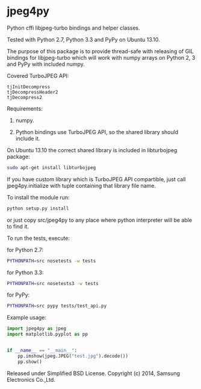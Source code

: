 jpeg4py
=======

Python cffi libjpeg-turbo bindings and helper classes.

Tested with Python 2.7, Python 3.3 and PyPy on Ubuntu 13.10.

The purpose of this package is to provide thread-safe with releasing of GIL
bindings for libjpeg-turbo which will work with numpy arrays on
Python 2, 3 and PyPy with included numpy.


Covered TurboJPEG API:
```
tjInitDecompress
tjDecompressHeader2
tjDecompress2
```


Requirements:

1. numpy.

2. Python bindings use TurboJPEG API, so the shared library should include it.

On Ubuntu 13.10 the correct shared library is included in libturbojpeg package:
```bash
sudo apt-get install libturbojpeg
```

If you have custom library which is TurboJPEG API compartible,
just call jpeg4py.initialize with tuple containing that library file name.


To install the module run:
```bash
python setup.py install
```
or just copy src/jpeg4py to any place where python
interpreter will be able to find it.


To run the tests, execute:

for Python 2.7:
```bash
PYTHONPATH=src nosetests -w tests
```

for Python 3.3:
```bash
PYTHONPATH=src nosetests3 -w tests
```

for PyPy:
```bash
PYTHONPATH=src pypy tests/test_api.py
```


Example usage:

```python
import jpeg4py as jpeg
import matplotlib.pyplot as pp


if __name__ == "__main__":
    pp.imshow(jpeg.JPEG("test.jpg").decode())
    pp.show()
```


Released under Simplified BSD License.
Copyright (c) 2014, Samsung Electronics Co.,Ltd.
